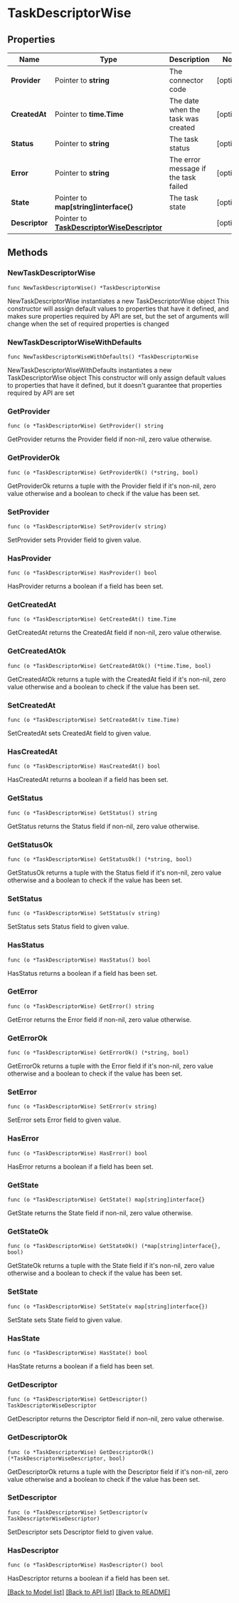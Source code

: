 # TaskDescriptorWise

## Properties

Name | Type | Description | Notes
------------ | ------------- | ------------- | -------------
**Provider** | Pointer to **string** | The connector code | [optional]
**CreatedAt** | Pointer to **time.Time** | The date when the task was created | [optional]
**Status** | Pointer to **string** | The task status | [optional]
**Error** | Pointer to **string** | The error message if the task failed | [optional]
**State** | Pointer to **map[string]interface{}** | The task state | [optional]
**Descriptor** | Pointer to [**TaskDescriptorWiseDescriptor**](TaskDescriptorWiseDescriptor.md) |  | [optional]

## Methods

### NewTaskDescriptorWise

`func NewTaskDescriptorWise() *TaskDescriptorWise`

NewTaskDescriptorWise instantiates a new TaskDescriptorWise object
This constructor will assign default values to properties that have it defined,
and makes sure properties required by API are set, but the set of arguments
will change when the set of required properties is changed

### NewTaskDescriptorWiseWithDefaults

`func NewTaskDescriptorWiseWithDefaults() *TaskDescriptorWise`

NewTaskDescriptorWiseWithDefaults instantiates a new TaskDescriptorWise object
This constructor will only assign default values to properties that have it defined,
but it doesn't guarantee that properties required by API are set

### GetProvider

`func (o *TaskDescriptorWise) GetProvider() string`

GetProvider returns the Provider field if non-nil, zero value otherwise.

### GetProviderOk

`func (o *TaskDescriptorWise) GetProviderOk() (*string, bool)`

GetProviderOk returns a tuple with the Provider field if it's non-nil, zero value otherwise
and a boolean to check if the value has been set.

### SetProvider

`func (o *TaskDescriptorWise) SetProvider(v string)`

SetProvider sets Provider field to given value.

### HasProvider

`func (o *TaskDescriptorWise) HasProvider() bool`

HasProvider returns a boolean if a field has been set.

### GetCreatedAt

`func (o *TaskDescriptorWise) GetCreatedAt() time.Time`

GetCreatedAt returns the CreatedAt field if non-nil, zero value otherwise.

### GetCreatedAtOk

`func (o *TaskDescriptorWise) GetCreatedAtOk() (*time.Time, bool)`

GetCreatedAtOk returns a tuple with the CreatedAt field if it's non-nil, zero value otherwise
and a boolean to check if the value has been set.

### SetCreatedAt

`func (o *TaskDescriptorWise) SetCreatedAt(v time.Time)`

SetCreatedAt sets CreatedAt field to given value.

### HasCreatedAt

`func (o *TaskDescriptorWise) HasCreatedAt() bool`

HasCreatedAt returns a boolean if a field has been set.

### GetStatus

`func (o *TaskDescriptorWise) GetStatus() string`

GetStatus returns the Status field if non-nil, zero value otherwise.

### GetStatusOk

`func (o *TaskDescriptorWise) GetStatusOk() (*string, bool)`

GetStatusOk returns a tuple with the Status field if it's non-nil, zero value otherwise
and a boolean to check if the value has been set.

### SetStatus

`func (o *TaskDescriptorWise) SetStatus(v string)`

SetStatus sets Status field to given value.

### HasStatus

`func (o *TaskDescriptorWise) HasStatus() bool`

HasStatus returns a boolean if a field has been set.

### GetError

`func (o *TaskDescriptorWise) GetError() string`

GetError returns the Error field if non-nil, zero value otherwise.

### GetErrorOk

`func (o *TaskDescriptorWise) GetErrorOk() (*string, bool)`

GetErrorOk returns a tuple with the Error field if it's non-nil, zero value otherwise
and a boolean to check if the value has been set.

### SetError

`func (o *TaskDescriptorWise) SetError(v string)`

SetError sets Error field to given value.

### HasError

`func (o *TaskDescriptorWise) HasError() bool`

HasError returns a boolean if a field has been set.

### GetState

`func (o *TaskDescriptorWise) GetState() map[string]interface{}`

GetState returns the State field if non-nil, zero value otherwise.

### GetStateOk

`func (o *TaskDescriptorWise) GetStateOk() (*map[string]interface{}, bool)`

GetStateOk returns a tuple with the State field if it's non-nil, zero value otherwise
and a boolean to check if the value has been set.

### SetState

`func (o *TaskDescriptorWise) SetState(v map[string]interface{})`

SetState sets State field to given value.

### HasState

`func (o *TaskDescriptorWise) HasState() bool`

HasState returns a boolean if a field has been set.

### GetDescriptor

`func (o *TaskDescriptorWise) GetDescriptor() TaskDescriptorWiseDescriptor`

GetDescriptor returns the Descriptor field if non-nil, zero value otherwise.

### GetDescriptorOk

`func (o *TaskDescriptorWise) GetDescriptorOk() (*TaskDescriptorWiseDescriptor, bool)`

GetDescriptorOk returns a tuple with the Descriptor field if it's non-nil, zero value otherwise
and a boolean to check if the value has been set.

### SetDescriptor

`func (o *TaskDescriptorWise) SetDescriptor(v TaskDescriptorWiseDescriptor)`

SetDescriptor sets Descriptor field to given value.

### HasDescriptor

`func (o *TaskDescriptorWise) HasDescriptor() bool`

HasDescriptor returns a boolean if a field has been set.


[[Back to Model list]](../README.md#documentation-for-models) [[Back to API list]](../README.md#documentation-for-api-endpoints) [[Back to README]](../README.md)
